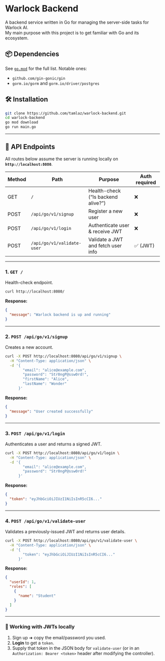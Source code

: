 # Warlock Backend

A backend service written in Go for managing the server-side tasks for Warlock AI.  
My main purpose with this project is to get familiar with Go and its ecosystem.

## 📦 Dependencies

See [`go.mod`](./go.mod) for the full list. Notable ones:

- `github.com/gin-gonic/gin`
- `gorm.io/gorm` and `gorm.io/driver/postgres`

## 🛠️ Installation

```bash
git clone https://github.com/tamlaz/warlock-backend.git
cd warlock-backend
go mod download
go run main.go
```

---

## 📡 API Endpoints

All routes below assume the server is running locally on **`http://localhost:8080`**.

| Method | Path                         | Purpose                            | Auth required
|--------|------------------------------|------------------------------------|--------------
| GET    | `/`                          | Health-check (“Is backend alive?”) | ❌           
| POST   | `/api/go/v1/signup`          | Register a new user                | ❌           
| POST   | `/api/go/v1/login`           | Authenticate user & receive JWT    | ❌           
| POST   | `/api/go/v1/validate-user`   | Validate a JWT and fetch user info | ✅ (JWT)     

---

### 1. `GET /`

Health-check endpoint.

```bash
curl http://localhost:8080/
```

**Response:**
```json
{
  "message": "Warlock backend is up and running"
}
```

---

### 2. `POST /api/go/v1/signup`

Creates a new account.

```bash
curl -X POST http://localhost:8080/api/go/v1/signup \
  -H "Content-Type: application/json" \
  -d '{
        "email": "alice@example.com",
        "password": "Str0ngP@ssw0rd!",
        "firstName": "Alice",
        "lastName": "Wonder"
      }'
```

**Response:**
```json
{
  "message": "User created successfully"
}
```

---

### 3. `POST /api/go/v1/login`

Authenticates a user and returns a signed JWT.

```bash
curl -X POST http://localhost:8080/api/go/v1/login \
  -H "Content-Type: application/json" \
  -d '{
        "email": "alice@example.com",
        "password": "Str0ngP@ssw0rd!"
      }'
```

**Response:**
```json
{
  "token": "eyJhbGciOiJIUzI1NiIsInR5cCI6..."
}
```

---

### 4. `POST /api/go/v1/validate-user`

Validates a previously-issued JWT and returns user details.

```bash
curl -X POST http://localhost:8080/api/go/v1/validate-user \
  -H "Content-Type: application/json" \
  -d '{
        "token": "eyJhbGciOiJIUzI1NiIsInR5cCI6..."
      }'
```

**Response:**
```json
{
  "userId": 1,
  "roles": [
    {
      "name": "Student"
    }
  ]
}
```

---

### 🔐 Working with JWTs locally

1. Sign up ➜ copy the email/password you used.  
2. **Login** to get a `token`.  
3. Supply that token in the JSON body for `validate-user` (or in an `Authorization: Bearer <token>` header after modifying the controller).
